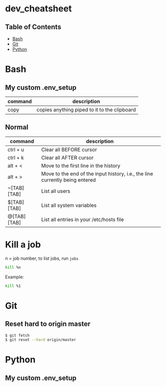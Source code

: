 # dev_cheatsheet
## Table of Contents
- [Bash](#bash)
- [Git](#git)
- [Python](#python)


Bash
====

## My custom .env_setup

| command  | description                    |
|----------|--------------------------------|
| copy     | copies anything piped to it to the clipboard |

## Normal

| command  | description                    |
|----------|--------------------------------|
| ctrl + u          | Clear all BEFORE cursor |
| ctrl + k          | Clear all AFTER cursor |
| alt + <           | Move to the first line in the history |
| alt + >           | Move to the end of the input history, i.e., the line currently being entered |
| ~[TAB][TAB]       | List all users |
| $[TAB][TAB]       | List all system variables |
| @[TAB][TAB]       | List all entries in your /etc/hosts file |
    
# Kill a job

n = job number, to list jobs, run `jobs`

```bash
kill %n
```

Example:

```bash
kill %1
```

Git
====

## Reset hard to origin master
```bash
$ git fetch
$ git reset --hard origin/master
```

Python
====

## My custom .env_setup
